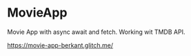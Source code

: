 # MovieApp
Movie App with async await and fetch. Working wit TMDB API. 

https://movie-app-berkant.glitch.me/
